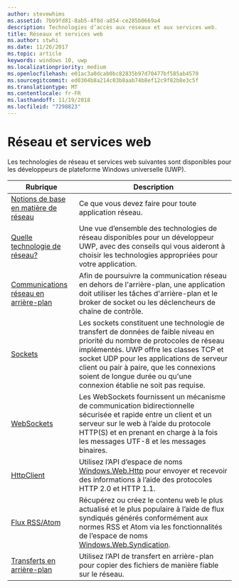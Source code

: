 ```yaml
---
author: stevewhims
ms.assetid: 7bb9fd81-8ab5-4f8d-a854-ce285b0669a4
description: Technologies d’accès aux réseaux et aux services web.
title: Réseaux et services web
ms.author: stwhi
ms.date: 11/26/2017
ms.topic: article
keywords: windows 10, uwp
ms.localizationpriority: medium
ms.openlocfilehash: e01ac3a0dcab0bc82835b97d70477bf585ab4570
ms.sourcegitcommit: ed0304b8a214c03b8aab74b8ef12c9f82b8e3c5f
ms.translationtype: MT
ms.contentlocale: fr-FR
ms.lasthandoff: 11/19/2018
ms.locfileid: "7298823"
---
```

# <a name="networking-and-web-services"></a>Réseau et services web

Les technologies de réseau et services web suivantes sont disponibles pour les développeurs de plateforme Windows universelle (UWP).

| Rubrique | Description |
| - | - |
| [Notions de base en matière de réseau](networking-basics.md) | Ce que vous devez faire pour toute application réseau. |
| [Quelle technologie de réseau?](which-networking-technology.md) | Une vue d’ensemble des technologies de réseau disponibles pour un développeur UWP, avec des conseils qui vous aideront à choisir les technologies appropriées pour votre application. |
| [Communications réseau en arrière-plan](network-communications-in-the-background.md) | Afin de poursuivre la communication réseau en dehors de l'arrière-plan, une application doit utiliser les tâches d'arrière-plan et le broker de socket ou les déclencheurs de chaîne de contrôle. |
| [Sockets](sockets.md) | Les sockets constituent une technologie de transfert de données de faible niveau en priorité du nombre de protocoles de réseau implémentés. UWP offre les classes TCP et socket UDP pour les applications de serveur client ou pair à paire, que les connexions soient de longue durée ou qu'une connexion établie ne soit pas requise. |
| [WebSockets](websockets.md) | Les WebSockets fournissent un mécanisme de communication bidirectionnelle sécurisée et rapide entre un client et un serveur sur le web à l’aide du protocole HTTP(S) et en prenant en charge à la fois les messages UTF-8 et les messages binaires. |
| [HttpClient](httpclient.md) | Utilisez l’API d’espace de noms [Windows.Web.Http](https://msdn.microsoft.com/library/windows/apps/dn279692) pour envoyer et recevoir des informations à l’aide des protocoles HTTP 2.0 et HTTP 1.1. |
| [Flux RSS/Atom](web-feeds.md) | Récupérez ou créez le contenu web le plus actualisé et le plus populaire à l’aide de flux syndiqués générés conformément aux normes RSS et Atom via les fonctionnalités de l’espace de noms [Windows.Web.Syndication](https://msdn.microsoft.com/library/windows/apps/br243632). |
| [Transferts en arrière-plan](background-transfers.md) | Utilisez l’API de transfert en arrière-plan pour copier des fichiers de manière fiable sur le réseau. |
